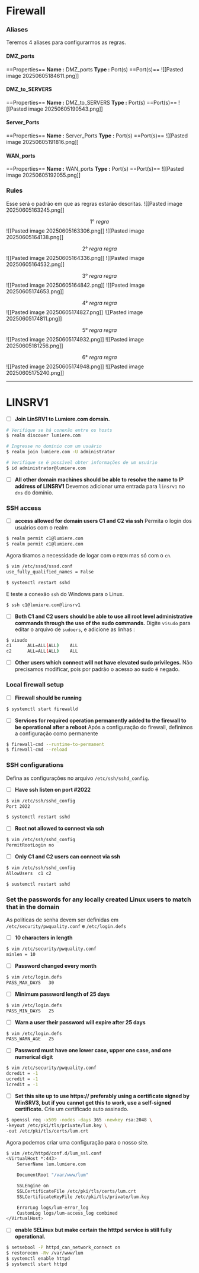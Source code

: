 # Firewall
### Aliases
Teremos 4 aliases para configurarmos as regras.
####  DMZ_ports
==Properties==
**Name :** DMZ_ports
**Type :** Port(s)
==Port(s)==
![[Pasted image 20250605184611.png]]
#### DMZ_to_SERVERS
==Properties==
**Name :** DMZ_to_SERVERS
**Type :** Port(s)
==Port(s)==
![[Pasted image 20250605190543.png]]
#### Server_Ports
==Properties==
**Name :** Server_Ports
**Type :** Port(s)
==Port(s)==
![[Pasted image 20250605191816.png]]
#### WAN_ports
==Properties==
**Name :** WAN_ports
**Type :** Port(s)
==Port(s)==
![[Pasted image 20250605192055.png]]
### Rules
Esse será o padrão em que as regras estarão descritas.
![[Pasted image 20250605163245.png]]

$$1°\ regra$$
![[Pasted image 20250605163306.png]]
![[Pasted image 20250605164138.png]]

$$2°\ regra\ regra$$
![[Pasted image 20250605164336.png]]
![[Pasted image 20250605164532.png]]

$$3°\ regra\ regra$$
![[Pasted image 20250605164842.png]]
![[Pasted image 20250605174653.png]]

$$4°\ regra\ regra$$
![[Pasted image 20250605174827.png]]
![[Pasted image 20250605174811.png]]

$$5°\ regra\ regra$$
![[Pasted image 20250605174932.png]]
![[Pasted image 20250605181256.png]]

$$6°\ regra\ regra$$
![[Pasted image 20250605174948.png]]
![[Pasted image 20250605175240.png]]
***
# LINSRV1
- [ ] **Join LinSRV1 to Lumiere.com domain.**
```sh
# Verifique se há conexão entre os hosts
$ realm discover lumiere.com

# Ingresse no domínio com um usuário
$ realm join lumiere.com -U administrator

# Verifique se é possível obter informações de um usuário
$ id administrator@lumiere.com
```

- [ ] **All other domain machines should be able to resolve the name to IP address of LINSRV1**
Devemos adicionar uma entrada para `linsrv1` no `dns` do domínio.
### SSH access
- [ ] **access allowed for domain users C1 and C2 via ssh**
Permita o login dos usuários com o realm
```sh
$ realm permit c1@lumiere.com
$ realm permit c1@lumiere.com
```

Agora tiramos a necessidade de logar com o `FQDN` mas só com o `cn`.
```sh
$ vim /etc/sssd/sssd.conf
use_fully_qualified_names = False

$ systemctl restart sshd
```

E teste a conexão `ssh` do Windows para o Linux.
```sh
$ ssh c1@lumiere.com@linsrv1
```

- [ ] **Both C1 and C2 users should be able to use all root level administrative commands through the use of the sudo commands.**
Digite `visudo` para editar o arquivo de `sudoers`, e adicione as linhas :
```sh
$ visudo
c1      ALL=ALL(ALL)    ALL
c2      ALL=ALL(ALL)    ALL
```

- [ ] **Other users which connect will not have elevated sudo privileges.**
Não precisamos modificar, pois por padrão o acesso ao sudo é negado.
### Local firewall setup
- [ ] **Firewall should be running**
```sh
$ systemctl start firewalld
```

- [ ] **Services for required operation permanently added to the firewall to be operational after a reboot**
Após a configuração do firewall, definimos a configuração como permanente
```sh
$ firewall-cmd --runtime-to-permanent
$ firewall-cmd --reload
```
### SSH configurations
Defina as configurações no arquivo `/etc/ssh/sshd_config`.
- [ ] **Have ssh listen on port #2022**
```sh
$ vim /etc/ssh/sshd_config
Port 2022

$ systemctl restart sshd
```

- [ ] **Root not allowed to connect via ssh**
```sh
$ vim /etc/ssh/sshd_config
PermitRootLogin no
```

- [ ] **Only C1 and C2 users can connect via ssh**
```sh
$ vim /etc/ssh/sshd_config
AllowUsers  c1 c2

$ sustemctl restart sshd
```
### Set the passwords for any locally created Linux users to match that in the domain
As políticas de senha devem ser definidas em `/etc/security/pwquality.conf` e `/etc/login.defs`

- [ ] **10 characters in length**
```sh
$ vim /etc/security/pwquality.conf
minlen = 10
```

- [ ] **Password changed every month**
```sh
$ vim /etc/login.defs
PASS_MAX_DAYS   30
```

- [ ] **Minimum password length of 25 days**
```sh
$ vim /etc/login.defs
PASS_MIN_DAYS   25
```

- [ ] **Warn a user their password will expire after 25 days**
```sh
$ vim /etc/login.defs
PASS_WARN_AGE   25
```

- [ ] **Password must have one lower case, upper one case, and one numerical digit**
```sh
$ vim /etc/security/pwquality.conf
dcredit = -1
ucredit = -1
lcredit = -1
```

- [ ] **Set this site up to use https:// preferably using a certificate signed by WinSRV3, but if you cannot get this to work, use a self-signed certificate.**
Crie um certificado auto assinado.
```sh
$ openssl req -x509 -nodes -days 365 -newkey rsa:2048 \
-keyout /etc/pki/tls/private/lum.key \
-out /etc/pki/tls/certs/lum.crt
```

Agora podemos criar uma configuração para o nosso site.
```sh
$ vim /etc/httpd/conf.d/lum_ssl.conf
<VirtualHost *:443>
    ServerName lum.lumiere.com

    DocumentRoot "/var/www/lum"

    SSLEngine on
    SSLCertificateFile /etc/pki/tls/certs/lum.crt
    SSLCertificateKeyFile /etc/pki/tls/private/lum.key

    ErrorLog logs/lum-error_log
    CustomLog logs/lum-access_log combined
</VirtualHost>
```

- [ ] **enable SELinux but make certain the htttpd service is still fully operational.**
```sh
$ setsebool -P httpd_can_network_connect on
$ restorecon -Rv /var/www/lum
$ systemctl enable httpd
$ systemctl start httpd
```